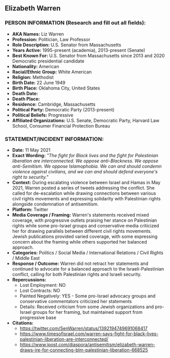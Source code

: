 ## Elizabeth Warren

### PERSON INFORMATION (Research and fill out all fields):
- **AKA Names:** Liz Warren
- **Profession:** Politician, Law Professor
- **Role Description:** U.S. Senator from Massachusetts
- **Years Active:** 1995-present (academia), 2013-present (Senate)
- **Best Known For:** U.S. Senator from Massachusetts since 2013 and 2020 Democratic presidential candidate
- **Nationality:** American
- **Racial/Ethnic Group:** White American
- **Religion:** Methodist
- **Birth Date:** 22 June 1949
- **Birth Place:** Oklahoma City, United States
- **Death Date:** 
- **Death Place:** 
- **Residence:** Cambridge, Massachusetts
- **Political Party:** Democratic Party (2013-present)
- **Political Beliefs:** Progressive
- **Affiliated Organizations:** U.S. Senate, Democratic Party, Harvard Law School, Consumer Financial Protection Bureau

### STATEMENT/INCIDENT INFORMATION:
- **Date:** 11 May 2021
- **Exact Wording:** *"The fight for Black lives and the fight for Palestinian liberation are interconnected. We oppose anti-Blackness. We oppose anti-Semitism. We oppose Islamophobia. We can and should condemn violence against civilians, and we can and should defend everyone's right to security."*
- **Context:** During escalating violence between Israel and Hamas in May 2021, Warren posted a series of tweets addressing the conflict. She called for de-escalation while drawing connections between various civil rights movements and expressing solidarity with Palestinian rights alongside condemnation of antisemitism.
- **Platform:** Twitter
- **Media Coverage / Framing:** Warren's statements received mixed coverage, with progressive outlets praising her stance on Palestinian rights while some pro-Israel groups and conservative media criticized her for drawing parallels between different civil rights movements. Jewish publications provided varied coverage, with some expressing concern about the framing while others supported her balanced approach.
- **Categories:** Politics / Social Media / International Relations / Civil Rights / Middle East
- **Response / Outcome:** Warren did not retract her statements and continued to advocate for a balanced approach to the Israeli-Palestinian conflict, calling for both Palestinian rights and Israeli security.
- **Repercussions:**
  - Lost Employment: NO
  - Lost Contracts: NO
  - Painted Negatively: YES - Some pro-Israel advocacy groups and conservative commentators criticized her statements
  - Details: Received criticism from some Jewish organizations and pro-Israel groups for her framing, but maintained support from progressive base
- **Citations:** 
  - https://twitter.com/SenWarren/status/1392194749691068417
  - https://www.timesofisrael.com/warren-says-fight-for-black-lives-palestinian-liberation-are-interconnected/
  - https://www.jpost.com/diaspora/antisemitism/elizabeth-warren-draws-ire-for-connecting-blm-palestinian-liberation-668525